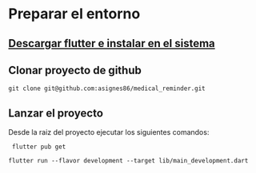 # Preparar el entorno

## [Descargar flutter e instalar en el sistema](https://docs.flutter.dev/get-started/install)

## Clonar proyecto de github

```git clone git@github.com:asignes86/medical_reminder.git```

## Lanzar el proyecto

Desde la raiz del proyecto ejecutar los siguientes comandos:

``` flutter pub get```

``` flutter run --flavor development --target lib/main_development.dart ```

